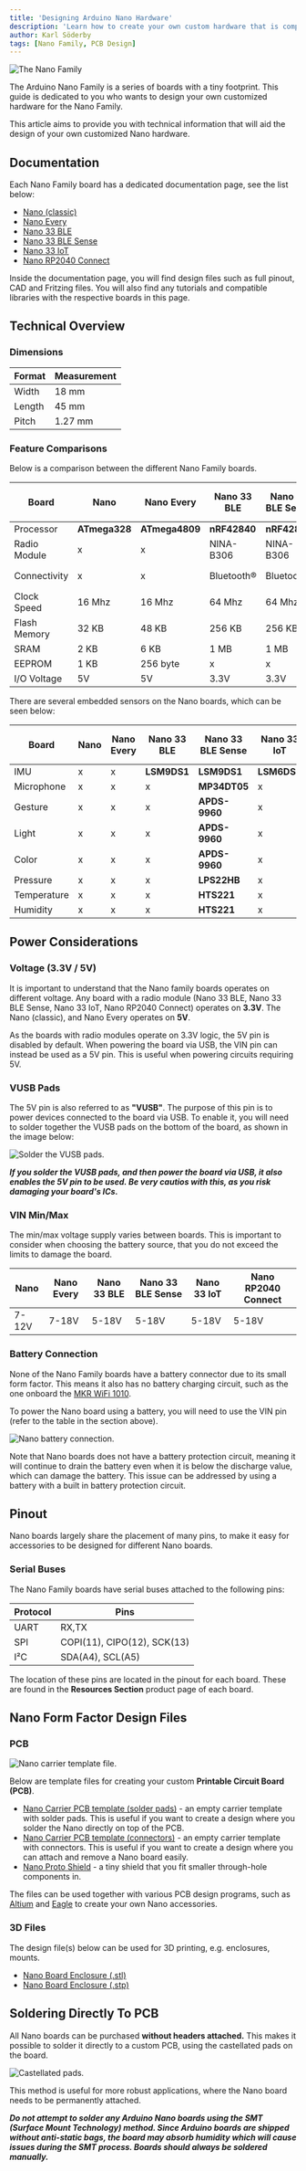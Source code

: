 ```yaml
---
title: 'Designing Arduino Nano Hardware'
description: 'Learn how to create your own custom hardware that is compatible with the Arduino Nano Family.'
author: Karl Söderby
tags: [Nano Family, PCB Design]
---
```


![The Nano Family](assets/hero.png)

The Arduino Nano Family is a series of boards with a tiny footprint. This guide is dedicated to you who wants to design your own customized hardware for the Nano Family. 

This article aims to provide you with technical information that will aid the design of your own customized Nano hardware.

## Documentation

Each Nano Family board has a dedicated documentation page, see the list below:

- [Nano (classic)](/hardware/nano)
- [Nano Every](/hardware/nano-every)
- [Nano 33 BLE](/hardware/nano-33-ble)
- [Nano 33 BLE Sense](/nano-33-ble-sense)
- [Nano 33 IoT](/nano-33-iot)
- [Nano RP2040 Connect](/hardware/nano-rp2040-connect)

Inside the documentation page, you will find design files such as full pinout, CAD and Fritzing files. You will also find any tutorials and compatible libraries with the respective boards in this page.

## Technical Overview

### Dimensions

| Format | Measurement |
| ------ | ----------- |
| Width  | 18 mm       |
| Length | 45 mm       |
| Pitch  | 1.27 mm     |


### Feature Comparisons

Below is a comparison between the different Nano Family boards. 

| Board        | Nano          | Nano Every     | Nano 33 BLE  | Nano 33 BLE Sense | Nano 33 IoT       | Nano RP2040 Connect |
| ------------ | ------------- | -------------- | ------------ | ----------------- | ----------------- | ------------------- |
| Processor    | **ATmega328** | **ATmega4809** | **nRF42840** | **nRF42840**      | **SAMD21G18A**    | **RP2040**          |
| Radio Module | x             | x              | NINA-B306    | NINA-B306         | NINA-W102         | NINA-W102           |
| Connectivity | x             | x              | Bluetooth®   | Bluetooth®        | Wi-Fi, Bluetooth® | Wi-Fi, Bluetooth®   |
| Clock Speed  | 16 Mhz        | 16 Mhz         | 64 Mhz       | 64 Mhz            | 48 Mhz            | 133 MHz             |
| Flash Memory | 32 KB         | 48 KB          | 256 KB       | 256 KB            | 264 KB            | 16 MB               |
| SRAM         | 2 KB          | 6 KB           | 1 MB         | 1 MB              | 256 KB            | 16 MB               |
| EEPROM       | 1 KB          | 256 byte       | x            | x                 | x                 | x                   |
| I/O Voltage  | 5V            | 5V             | 3.3V         | 3.3V              | 3.3V              | 3.3V                |

There are several embedded sensors on the Nano boards, which can be seen below:

| Board       | Nano | Nano Every | Nano 33 BLE | Nano 33 BLE Sense | Nano 33 IoT | Nano RP2040 Connect |
| ----------- | ---- | ---------- | ----------- | ----------------- | ----------- | ------------------- |
| IMU         | x    | x          | **LSM9DS1** | **LSM9DS1**       | **LSM6DS3** | **LSM6DSOX**        |
| Microphone  | x    | x          | x           | **MP34DT05**      | x           | **MP34DT05**        |
| Gesture     | x    | x          | x           | **APDS-9960**     | x           | x                   |
| Light       | x    | x          | x           | **APDS-9960**     | x           | x                   |
| Color       | x    | x          | x           | **APDS-9960**     | x           | x                   |
| Pressure    | x    | x          | x           | **LPS22HB**       | x           | x                   |
| Temperature | x    | x          | x           | **HTS221**        | x           | x                   |
| Humidity    | x    | x          | x           | **HTS221**        | x           | x                   |

## Power Considerations

### Voltage (3.3V / 5V)

It is important to understand that the Nano family boards operates on different voltage. Any board with a radio module (Nano 33 BLE, Nano 33 BLE Sense, Nano 33 IoT, Nano RP2040 Connect) operates on **3.3V**. The Nano (classic), and Nano Every operates on **5V**.

As the boards with radio modules operate on 3.3V logic, the 5V pin is disabled by default. When powering the board via USB, the VIN pin can instead be used as a 5V pin. This is useful when powering circuits requiring 5V.

### VUSB Pads

The 5V pin is also referred to as **"VUSB"**. The purpose of this pin is to power devices connected to the board via USB. To enable it, you will need to solder together the VUSB pads on the bottom of the board, as shown in the image below:

![Solder the VUSB pads.](assets/5V-PIN-VUSB.png)

***If you solder the VUSB pads, and then power the board via USB, it also enables the 5V pin to be used. Be very cautios with this, as you risk damaging your board's ICs.***

### VIN Min/Max

The min/max voltage supply varies between boards. This is important to consider when choosing the battery source, that you do not exceed the limits to damage the board. 

| Nano  | Nano Every | Nano 33 BLE | Nano 33 BLE Sense | Nano 33 IoT | Nano RP2040 Connect |
| ----- | ---------- | ----------- | ----------------- | ----------- | ------------------- |
| 7-12V | 7-18V      | 5-18V       | 5-18V             | 5-18V       | 5-18V               |

### Battery Connection

None of the Nano Family boards have a battery connector due to its small form factor. This means it also has no battery charging circuit, such as the one onboard the [MKR WiFi 1010](https://store.arduino.cc/arduino-mkr-wifi-1010).

To power the Nano board using a battery, you will need to use the VIN pin (refer to the table in the section above).

![Nano battery connection.](assets/nano-external-power.png)

Note that Nano boards does not have a battery protection circuit, meaning it will continue to drain the battery even when it is below the discharge value, which can damage the battery. This issue can be addressed by using a battery with a built in battery protection circuit.

## Pinout

Nano boards largely share the placement of many pins, to make it easy for accessories to be designed for different Nano boards.

### Serial Buses

The Nano Family boards have serial buses attached to the following pins:

| Protocol | Pins                        |
| -------- | --------------------------- |
| UART     | RX,TX                       |
| SPI      | COPI(11), CIPO(12), SCK(13) |
| I²C      | SDA(A4), SCL(A5)            |

The location of these pins are located in the pinout for each board. These are found in the **Resources Section** product page of each board.

## Nano Form Factor Design Files

### PCB

![Nano carrier template file.]()

Below are template files for creating your custom **Printable Circuit Board (PCB)**.

- [Nano Carrier PCB template (solder pads)]() - an empty carrier template with solder pads. This is useful if you want to create a design where you solder the Nano directly on top of the PCB.
- [Nano Carrier PCB template (connectors)]() - an empty carrier template with connectors. This is useful if you want to create a design where you can attach and remove a Nano board easily.
- [Nano Proto Shield]() - a tiny shield that you fit smaller through-hole components in.

The files can be used together with various PCB design programs, such as [Altium](https://www.altium.com/) and [Eagle](https://www.autodesk.com/products/eagle/free-download) to create your own Nano accessories.

### 3D Files

The design file(s) below can be used for 3D printing, e.g. enclosures, mounts.

- [Nano Board Enclosure (.stl)](/resources/3d/nano-enclosure.stl)
- [Nano Board Enclosure (.stp)](/resources/3d/nano-enclosure.stp)


## Soldering Directly To PCB

All Nano boards can be purchased **without headers attached.** This makes it possible to solder it directly to a custom PCB, using the castellated pads on the board. 

![Castellated pads.]()

This method is useful for more robust applications, where the Nano board needs to be permanently attached.

***Do not attempt to solder any Arduino Nano boards using the SMT (Surface Mount Technology) method. Since Arduino boards are shipped without anti-static bags, the board may absorb humidity which will cause issues during the SMT process. Boards should always be soldered manually.***